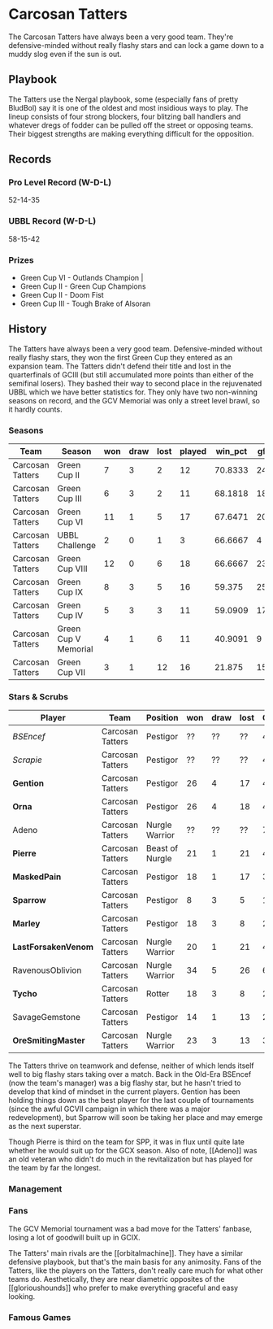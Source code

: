 # Carcosan Tatters

The Carcosan Tatters have always been a very good team. They're defensive-minded without really flashy stars and can lock a game down to a muddy slog even if the sun is out.

## Playbook

The Tatters use the Nergal playbook, some (especially fans of pretty BludBol) say it is one of the oldest and most insidious ways to play. The lineup consists of four strong blockers, four blitzing ball handlers and whatever dregs of fodder can be pulled off the street or opposing teams. Their biggest strengths are making everything difficult for the opposition.

## Records

### Pro Level Record (W-D-L)

52-14-35

### UBBL Record (W-D-L)

58-15-42

### Prizes

* Green Cup VI - Outlands Champion                      |
* Green Cup II - Green Cup Champions
* Green Cup II - Doom Fist
* Green Cup III - Tough Brake of Alsoran

## History

The Tatters have always been a very good team. Defensive-minded without really flashy stars, they won the first Green Cup they entered as an expansion team. The Tatters didn't defend their title and lost in the quarterfinals of GCIII (but still accumulated more points than either of the semifinal losers). They bashed their way to second place in the rejuvenated UBBL which we have better statistics for. They only have two non-winning seasons on record, and the GCV Memorial was only a street level brawl, so it hardly counts.

### Seasons

| Team            | Season                 | won  | draw | lost | played | win_pct | gf   | ga   | cas  | tcdiff | ff   |
|-----------------|----------------------|------|------|------|--------|---------|------|------|------|--------|------|
| Carcosan Tatters | Green Cup II         |    7 |    3 |    2 |     12 | 70.8333 |   24 |   19 |   36 |     27 |    0 |
| Carcosan Tatters | Green Cup III        |    6 |    3 |    2 |     11 | 68.1818 |   18 |   17 |   29 |     22 |   -1 |
| Carcosan Tatters | Green Cup VI         |   11 |    1 |    5 |     17 | 67.6471 |   20 |   15 |   23 |     10 |    5 |
| Carcosan Tatters | UBBL Challenge       |    2 |    0 |    1 |      3 | 66.6667 |    4 |    3 |    7 |      3 |    1 |
| Carcosan Tatters | Green Cup VIII       |   12 |    0 |    6 |     18 | 66.6667 |   23 |   21 |   39 |     22 |    1 |
| Carcosan Tatters | Green Cup IX         |    8 |    3 |    5 |     16 |  59.375 |   25 |   24 |   37 |     25 |    6 |
| Carcosan Tatters | Green Cup IV         |    5 |    3 |    3 |     11 | 59.0909 |   17 |   17 |   35 |     28 |   -4 |
| Carcosan Tatters | Green Cup V Memorial |    4 |    1 |    6 |     11 | 40.9091 |    9 |   14 |   14 |      5 |   -3 |
| Carcosan Tatters | Green Cup VII        |    3 |    1 |   12 |     16 |  21.875 |   15 |   36 |   30 |     13 |   -3 |


### Stars & Scrubs

| Player             | Team             | Position        | won  | draw | lost | GP   | TD   | Cp | Int | BH   | SI   | Ki   | MVP  | SPP  |
|--------------------|------------------|-----------------|------|------|------|------|------|-------------|---------------|------|------|------|------|------|
| *BSEncef* | Carcosan Tatters | Pestigor        |   ?? |   ?? |   ?? |   49 |   23 |           31 |             2 |    1 |    0 |    0 |    3 |   121 |
| *Scrapie* | Carcosan Tatters | Pestigor | ?? | ?? | ?? | 49 | 18 | 0 | 1 | 10 | 4 | 3 | 4 | 110 |
| **Gention**           | Carcosan Tatters | Pestigor        |   26 |    4 |   17 |   47 |   10 |           3 |             0 |    9 |    4 |    2 |    7 |   98 |
| **Orna**               | Carcosan Tatters | Pestigor        |   26 |    4 |   18 |   48 |   16 |           3 |             0 |    4 |    2 |    0 |    4 |   83 |
| Adeno | Carcosan Tatters | Nurgle Warrior | ?? | ?? | ?? | 77 | 0 | 0 | 1 | 15 | 3 | 4 | 6 | 76 |
| **Pierre**             | Carcosan Tatters | Beast of Nurgle |   21 |    1 |   21 |   43 |    0 |           0 |             0 |   12 |    5 |    1 |    5 |   61 |
| **MaskedPain**        | Carcosan Tatters | Pestigor        |   18 |    1 |   17 |   36 |   11 |           3 |             0 |    4 |    0 |    0 |    3 |   59 |
| **Sparrow**            | Carcosan Tatters | Pestigor        |    8 |    3 |    5 |   16 |   13 |           1 |             1 |    1 |    0 |    0 |    2 |   54 |
| **Marley**            | Carcosan Tatters | Pestigor        |   18 |    3 |    8 |   29 |    8 |           3 |             1 |    5 |    1 |    1 |    2 |   53 |
| **LastForsakenVenom** | Carcosan Tatters | Nurgle Warrior  |   20 |    1 |   21 |   42 |    0 |           0 |             0 |    3 |    4 |    1 |    7 |   51 |
| RavenousOblivion  | Carcosan Tatters | Nurgle Warrior  |   34 |    5 |   26 |   65 |    0 |           0 |             0 |    8 |    2 |    1 |    5 |   47 |
| **Tycho**              | Carcosan Tatters | Rotter          |   18 |    3 |    8 |   29 |    4 |          20 |             0 |    1 |    1 |    0 |    1 |   41 |
| SavageGemstone    | Carcosan Tatters | Pestigor        |   14 |    1 |   13 |   28 |    7 |           3 |             0 |    3 |    1 |    0 |    1 |   37 |
| **OreSmitingMaster**   | Carcosan Tatters | Nurgle Warrior  |   23 |    3 |   13 |   39 |    0 |           0 |             1 |    5 |    1 |    0 |    4 |   34 |


The Tatters thrive on teamwork and defense, neither of which lends itself well to big flashy stars taking over a match. Back in the Old-Era BSEncef (now the team's manager) was a big flashy star, but he hasn't tried to develop that kind of mindset in the current players. Gention has been holding things down as the best player for the last couple of tournaments (since the awful GCVII campaign in which there was a major redevelopment), but Sparrow will soon be taking her place and may emerge as the next superstar.

Though Pierre is third on the team for SPP, it was in flux until quite late whether he would suit up for the GCX season. Also of note, [[Adeno]] was an old veteran who didn't do much in the revitalization but has played for the team by far the longest.

### Management

### Fans

The GCV Memorial tournament was a bad move for the Tatters' fanbase, losing a lot of goodwill built up in GCIX.

The Tatters' main rivals are the [[orbitalmachine]]. They have a similar defensive playbook, but that's the main basis for any animosity. Fans of the Tatters, like the players on the Tatters, don't really care much for what other teams do. Aesthetically, they are near diametric opposites of the [[glorioushounds]] who prefer to make everything graceful and easy looking.

### Famous Games

